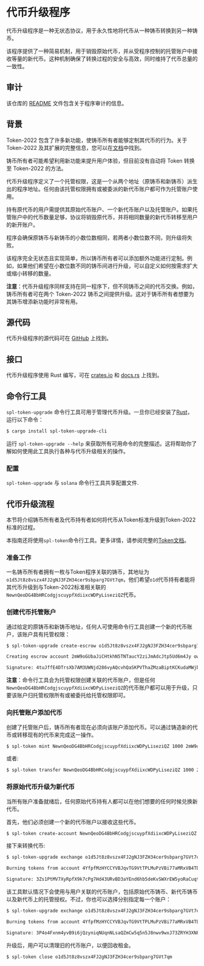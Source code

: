 # 代币升级程序

代币升级程序是一种无状态协议，用于永久性地将代币从一种铸币转换到另一种铸币。

该程序提供了一种简易机制，用于销毁原始代币，并从受程序控制的托管账户中接收等量的新代币。这种机制确保了转换过程的安全与高效，同时维持了代币总量的一致性。

## 审计

该仓库的 [README](https://github.com/solana-labs/solana-program-library#audits) 文件包含关于程序审计的信息。


## 背景

Token-2022 包含了许多新功能，使铸币所有者能够定制其代币的行为。关于 Token-2022 及其扩展的完整信息，您可以在[文档](https://spl.solana.com/token-2022)中找到。

铸币所有者可能希望利用新功能来提升用户体验，但目前没有自动将 Token 转换至 Token-2022 的方法。

代币升级程序定义了一个托管权限，这是一个从两个地址（原铸币和新铸币）派生出的程序地址。任何由该托管权限拥有或被委派的新代币账户都可作为托管账户使用。

持有原代币的用户需提供其原始代币账户、一个新代币账户以及托管账户。如果托管账户中的代币数量足够，协议将销毁原代币，并将相同数量的新代币转移至用户的新开账户。

程序会确保原铸币与新铸币的小数位数相同，若两者小数位数不同，则升级将失败。

该程序完全无状态且实现简单，所以铸币所有者可以添加额外功能进行定制。例如，如果他们希望在小数位数不同的铸币间进行升级，可以自定义如何按需求扩大或缩小转移的数量。

**注意**：代币升级程序同样支持在同一程序下，但不同铸币之间的代币交换。例如，铸币所有者可在两个 Token-2022 铸币之间提供升级。这对于铸币所有者想要为其铸币增添新功能时非常有用。


## 源代码

代币升级程序的源代码可在 [GitHub](https://github.com/solana-labs/solana-program-library) 上找到。

## 接口

代币升级程序使用 Rust 编写，可在 [crates.io](https://crates.io/) 和 [docs.rs](https://docs.rs/) 上找到。

## 命令行工具

`spl-token-upgrade` 命令行工具可用于管理代币升级。一旦你已经安装了[Rust](https://rustup.rs/)，运行以下命令：

```sh
$ cargo install spl-token-upgrade-cli
```

运行 `spl-token-upgrade --help` 来获取所有可用命令的完整描述。这将帮助你了解如何使用此工具执行各种与代币升级相关的操作。

### 配置

`spl-token-upgrade` 与 `solana` 命令行工具共享配置文件.

## 代币升级流程

本节将介绍铸币所有者及代币持有者如何将代币从Token标准升级到Token-2022标准的过程。

本指南还将使用`spl-token`命令行工具。更多详情，请参阅完整的[Token文档](https://spl.solana.com/token)。

### 准备工作

一名铸币所有者拥有一枚与Token程序关联的铸币，其地址为`o1d5Jt8z8vszx4FJ2gNJ3FZH34cer9sbparg7GVt7qm`，他们希望`o1d`代币持有者能将其代币升级到与Token-2022标准相关联的`NewnQeoDG4BbHRCodgjscuypfXdiixcWDPyLiseziQZ`代币。

### 创建代币托管账户

通过给定的原铸币和新铸币地址，任何人可使用命令行工具创建一个新的代币账户，该账户具有托管权限：

```sh
$ spl-token-upgrade create-escrow o1d5Jt8z8vszx4FJ2gNJ3FZH34cer9sbparg7GVt7qm NewnQeoDG4BbHRCodgjscuypfXdiixcWDPyLiseziQZ

Creating escrow account 2mW9oGUbaJiCHtkhN5TNTaucY2ziJmAdcJtp5Ud6m4Jy owned by escrow authority A38VXB1Qgssz2qkKgzEkyZNQ27oTuy18T6tA9HRP5mpE

Signature: 4tuJffE4DTrsXb7AM3UWNjd286vyAQcvhQaSKPVThaZMzaBiptKCKudaMWjbbygTUEaho87Ar288Mih5Hx6PpKke
```

**注意**：命令行工具会为托管权限创建关联的代币账户，但是任何`NewnQeoDG4BbHRCodgjscuypfXdiixcWDPyLiseziQZ`的代币账户都可以用于升级，只要该账户归托管权限所有或被委托给托管权限即可。

### 向托管账户添加代币

创建了托管账户后，铸币所有者现在必须向该账户添加代币。可以通过铸造新的代币或转移现有的代币来完成这一操作。

```sh
$ spl-token mint NewnQeoDG4BbHRCodgjscuypfXdiixcWDPyLiseziQZ 1000 2mW9oGUbaJiCHtkhN5TNTaucY2ziJmAdcJtp5Ud6m4Jy
```

或者:

```sh
$ spl-token transfer NewnQeoDG4BbHRCodgjscuypfXdiixcWDPyLiseziQZ 1000 2mW9oGUbaJiCHtkhN5TNTaucY2ziJmAdcJtp5Ud6m4Jy
```

### 将原始代币升级为新代币

当所有账户准备就绪后，任何原始代币持有人都可以在他们想要的任何时候兑换新代币。

首先，他们必须创建一个新的代币账户以接收这些代币。

```sh
$ spl-token create-account NewnQeoDG4BbHRCodgjscuypfXdiixcWDPyLiseziQZ
```

接下来转换代币:

```sh
$ spl-token-upgrade exchange o1d5Jt8z8vszx4FJ2gNJ3FZH34cer9sbparg7GVt7qm NewnQeoDG4BbHRCodgjscuypfXdiixcWDPyLiseziQZ

Burning tokens from account 4YfpfMzHYCCYVBJqvTG9VtTPLMuPzVBi77aMRxVB4TDg, receiving tokens into account JCaWYSvLZkja51RbToWBaV4kp1PhfddX64cTLUqpdMzE

Signature: 3Zs1PtMV7XyRpfX9k7cPg7Hd43URvBD3aYEnd6hb5deKvSWXrEW5yoRaCuqtYJSsoa2WtkdprTsHEh3VLYWEGhkb
```

该工具默认情况下会使用与用户关联的代币账户，包括原始代币铸币、新代币铸币以及新代币上的托管授权。不过，你也可以选择分别指定每一个账户：

```sh
$ spl-token-upgrade exchange o1d5Jt8z8vszx4FJ2gNJ3FZH34cer9sbparg7GVt7qm NewnQeoDG4BbHRCodgjscuypfXdiixcWDPyLiseziQZ --burn-from 4YfpfMzHYCCYVBJqvTG9VtTPLMuPzVBi77aMRxVB4TDg --destination JCaWYSvLZkja51RbToWBaV4kp1PhfddX64cTLUqpdMzE --escrow 2mW9oGUbaJiCHtkhN5TNTaucY2ziJmAdcJtp5Ud6m4Jy

Burning tokens from account 4YfpfMzHYCCYVBJqvTG9VtTPLMuPzVBi77aMRxVB4TDg, receiving tokens into account JCaWYSvLZkja51RbToWBaV4kp1PhfddX64cTLUqpdMzE

Signature: 3P4o4Fxnm4yvB9i6jQzyniqNUqnNLsaQZmCw5q5n5J8nwv9wxJ73ZRYH3XNFT4ferDbCXMqc5egCkhZEkyfCxhgC
```
升级后，用户可以清理旧的代币账户，以便回收租金。

```sh
$ spl-token close o1d5Jt8z8vszx4FJ2gNJ3FZH34cer9sbparg7GVt7qm
```